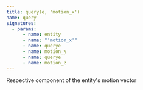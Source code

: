 ```yaml
---
title: query(e, 'motion_x')
name: query
signatures:
  - params:
      - name: entity
      - name: "'motion_x'"
      - name: querye
      - name: motion_y
      - name: querye
      - name: motion_z
---
```


Respective component of the entity's motion vector
